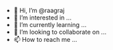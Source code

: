 - 👋 Hi, I’m @raagraj
- 👀 I’m interested in ...
- 🌱 I’m currently learning ...
- 💞️ I’m looking to collaborate on ...
- 📫 How to reach me ...

<!---
raagraj/raagraj is a ✨ special ✨ repository because its `README.md` (this file) appears on your GitHub profile.
You can click the Preview link to take a look at your changes.
--->

